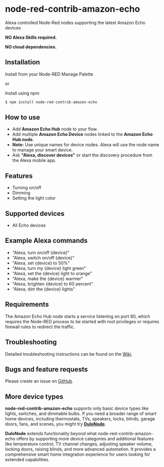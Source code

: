 # node-red-contrib-amazon-echo

Alexa controlled Node-Red nodes supporting the latest Amazon Echo devices

**NO Alexa Skills required.**

**NO cloud dependencies.**

## Installation

Install from your Node-RED Manage Palette

or

Install using npm

```sh
$ npm install node-red-contrib-amazon-echo
```

## How to use

- Add **Amazon Echo Hub** node to your flow.
- Add multiple **Amazon Echo Device** nodes linked to the **Amazon Echo Hub node**.
- **Note:** Use unique names for device nodes. Alexa will use the node name to manage your smart device.
- Ask **"Alexa, discover devices"** or start the discovery procedure from the Alexa mobile app.

## Features

- Turning on/off
- Dimming
- Setting the light color

## Supported devices

- All Echo devices

## Example Alexa commands

- "Alexa, turn on/off {device}"
- "Alexa, switch on/off {device}"
- "Alexa, set {device} to 50%"
- "Alexa, turn my {device} light green"
- "Alexa, set the {device} light to orange"
- "Alexa, make the {device} warmer"
- "Alexa, brighten {device} to 60 percent"
- "Alexa, dim the {device} lights"

## Requirements

The Amazon Echo Hub node starts a service listening on port 80, which requires the Node-RED process to be started with root privileges or requires firewall rules to redirect the traffic.

## Troubleshooting

Detailed troubleshooting instructions can be found on the [Wiki](https://github.com/datech/node-red-contrib-amazon-echo/wiki).

## Bugs and feature requests

Please create an issue on [GitHub](https://github.com/datech/node-red-contrib-amazon-echo/issues).

## More device types

**node-red-contrib-amazon-echo** supports only basic device types like lights, switches, and dimmable bulbs. If you need a broader range of smart home devices, including thermostats, TVs, speakers, locks, blinds, garage doors, fans, and scenes, you might try **[DuloNode](https://www.dulonode.com)**.

**DuloNode** extends functionality beyond what node-red-contrib-amazon-echo offers by supporting more device categories and additional features like temperature control, TV channel changes, adjusting speaker volume, locking doors, raising blinds, and more advanced automation. It provides a comprehensive smart home integration experience for users looking for extended capabilities.